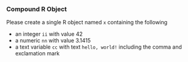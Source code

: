 <pl-question-panel>

### Compound R Object

Please create a single R object named `x` containing the following

- an integer `ii` with value 42
- a numeric `nn` with value 3.1415
- a text variable `cc` with text `hello, world!` including the comma and exclamation mark

<pl-file-editor file-name="student.R" ace-mode="ace/mode/r" source-file-name="demo.R"></pl-file-editor>

</pl-question-panel>

<pl-submission-panel>
  <pl-file-preview></pl-file-preview>
  <pl-external-grader-results></pl-external-grader-results>
</pl-submission-panel>
